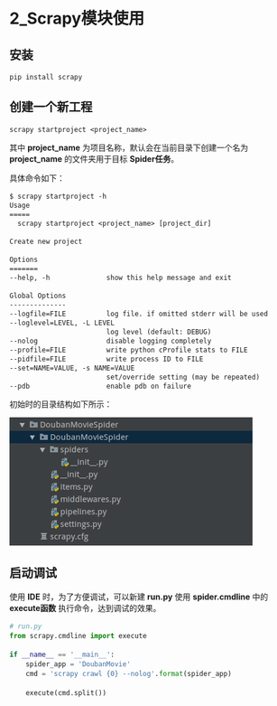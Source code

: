 # 2_Scrapy模块使用

## 安装

```shell
pip install scrapy
```

## 创建一个新工程

```shell
scrapy startproject <project_name>
```

其中 **project_name** 为项目名称，默认会在当前目录下创建一个名为 **project_name** 的文件夹用于目标 **Spider任务**。

具体命令如下：

```shell
$ scrapy startproject -h
Usage
=====
  scrapy startproject <project_name> [project_dir]

Create new project

Options
=======
--help, -h              show this help message and exit

Global Options
--------------
--logfile=FILE          log file. if omitted stderr will be used
--loglevel=LEVEL, -L LEVEL
                        log level (default: DEBUG)
--nolog                 disable logging completely
--profile=FILE          write python cProfile stats to FILE
--pidfile=FILE          write process ID to FILE
--set=NAME=VALUE, -s NAME=VALUE
                        set/override setting (may be repeated)
--pdb                   enable pdb on failure
```

初始时的目录结构如下所示：

![project_framework_begin](/Image/Python/Scrapy/scrapy_project_framework_begin.png)

## 启动调试

使用 **IDE** 时，为了方便调试，可以新建 **run.py** 使用 **spider.cmdline** 中的 **execute函数** 执行命令，达到调试的效果。

```python
# run.py
from scrapy.cmdline import execute

if __name__ == '__main__':
    spider_app = 'DoubanMovie'
    cmd = 'scrapy crawl {0} --nolog'.format(spider_app)

    execute(cmd.split())
```
